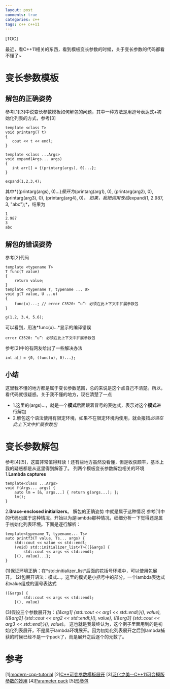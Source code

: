 ```yaml
---
layout: post
comments: true
categories: c++
tags: c++ c++11
---
```


[TOC]

最近，看C++11相关的东西，看到模板变长参数的时候，关于变长参数的代码都看不懂了~





# 变长参数模板
## 解包的正确姿势
参考[1][3]中说变长参数模板如何解包的问题，其中一种方法是用逗号表达式+初始化列表的方式，参考[3]
```
template <class T>
void printarg(T t)
{
   cout << t << endl;
}

template <class ...Args>
void expand(Args... args)
{
   int arr[] = {(printarg(args), 0)...};
}

expand(1,2,3,4);
```
其中*{(printarg(args), 0)...}*展开为*(printarg(arg1), 0), (printarg(arg2), 0), (printarg(arg3), 0), (printarg(arg4), 0)*。
如果，我把调用改成*expand(1, 2.987, 3, "abc");*，结果为
```
1
2.987
3
abc
```

## 解包的错误姿势
参考[2]代码
```
template <typename T>
T func(T value)
{
    return value;
}
template <typename T, typename ... U>
void g(T value, U ...u)
{
    func(u)...; // error C3520: “u”: 必须在此上下文中扩展参数包
}

g(1.2, 3.4, 5.6);
```
可以看到，用法*func(u)...*显示的编译错误
```
error C3520: “u”: 必须在此上下文中扩展参数包
```
参考[2]中的有网友给出了一些解决办法
```
int a[] = {0, (func(u), 0)...};
```

## 小结
这里我不懂的地方都是属于变长参数范围，总的来说是这个点自己不清楚。所以，看代码就很疑惑。关于我不懂的地方，现在清楚了一点
* 1.这里的(args)...，就是一个**模式**后面跟着冒号的表达式，表示对这个**模式**进行解包
* 2.解包这个语法使用有限定环境，如果不在限定环境内使用，就会报错*必须在此上下文中扩展参数包*

# 变长参数解包
参考[4][5]，这篇非常值得拜读！还有些地方虽然没看懂，但是收获颇丰，基本上我的疑惑都是从这里得到解答了。
列两个模板变长参数解包相关的环境
1.**Lambda captures**
```
template<class ...Args>
void f(Args... args) {
    auto lm = [&, args...] { return g(args...); };
    lm();
}
```
2.**Brace-enclosed initializers**。
解包的正确姿势 中就是属于这种情况
参考[1]中的代码也属于这种情况。开始以为是lambda那种情况，细细分析一下觉得还是属于初始化列表环境。下面是逐行解析：
```
template<typename T, typename... Ts>
auto printf3(T value, Ts... args) {
    std::cout << value << std::endl;
    (void) std::initializer_list<T>{([&args] {
        std::cout << args << std::endl;
    }(), value)...};
}
```
(1)保证环境正确：在*std::initializer_list<T>*后面的花括号环境中，可以使用包展开。
(2)包展开语法：模式...，这里的模式是小括号中的部分。一个lambda表达式和value组成的逗号表达式
```
([&args] {
        std::cout << args << std::endl;
    }(), value)
```
(3)假设三个参数展开为：*([&arg1] {std::cout << arg1 << std::endl;}(), value), ([&arg2] {std::cout << arg2 << std::endl;}(), value), ([&arg3] {std::cout << arg3 << std::endl;}(), value)*。
这也就是我最终认为，这个例子里面用到的是初始化列表展开，不是属于lambda环境展开。因为初始化列表展开之后到lambda捕获的时候已经不是一个pack了，而是展开之后逐个的元数了。

# 参考
[1][modern-cpp-tutorial](https://github.com/changkun/modern-cpp-tutorial/blob/master/book/zh-cn/02-usability.md)
[2][C++可变参数模板展开](https://www.zhihu.com/question/35878637)
[3][泛化之美--C++11可变模版参数的妙用](https://www.cnblogs.com/qicosmos/p/4325949.html)
[4][Parameter pack](https://en.cppreference.com/w/cpp/language/parameter_pack)
[5][形参包](https://zh.cppreference.com/w/cpp/language/parameter_pack)